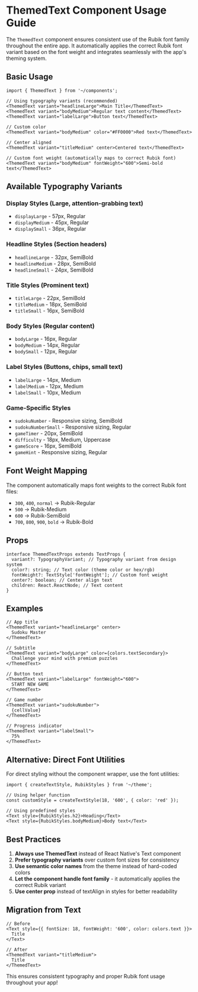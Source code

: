 # ThemedText Component Usage Guide

The `ThemedText` component ensures consistent use of the Rubik font family throughout the entire app. It automatically applies the correct Rubik font variant based on the font weight and integrates seamlessly with the app's theming system.

## Basic Usage

```tsx
import { ThemedText } from '~/components';

// Using typography variants (recommended)
<ThemedText variant="headlineLarge">Main Title</ThemedText>
<ThemedText variant="bodyMedium">Regular text content</ThemedText>
<ThemedText variant="labelLarge">Button text</ThemedText>

// Custom color
<ThemedText variant="bodyMedium" color="#FF0000">Red text</ThemedText>

// Center aligned
<ThemedText variant="titleMedium" center>Centered text</ThemedText>

// Custom font weight (automatically maps to correct Rubik font)
<ThemedText variant="bodyMedium" fontWeight="600">Semi-bold text</ThemedText>
```

## Available Typography Variants

### Display Styles (Large, attention-grabbing text)

- `displayLarge` - 57px, Regular
- `displayMedium` - 45px, Regular
- `displaySmall` - 36px, Regular

### Headline Styles (Section headers)

- `headlineLarge` - 32px, SemiBold
- `headlineMedium` - 28px, SemiBold
- `headlineSmall` - 24px, SemiBold

### Title Styles (Prominent text)

- `titleLarge` - 22px, SemiBold
- `titleMedium` - 18px, SemiBold
- `titleSmall` - 16px, SemiBold

### Body Styles (Regular content)

- `bodyLarge` - 16px, Regular
- `bodyMedium` - 14px, Regular
- `bodySmall` - 12px, Regular

### Label Styles (Buttons, chips, small text)

- `labelLarge` - 14px, Medium
- `labelMedium` - 12px, Medium
- `labelSmall` - 10px, Medium

### Game-Specific Styles

- `sudokuNumber` - Responsive sizing, SemiBold
- `sudokuNumberSmall` - Responsive sizing, Regular
- `gameTimer` - 20px, SemiBold
- `difficulty` - 18px, Medium, Uppercase
- `gameScore` - 16px, SemiBold
- `gameHint` - Responsive sizing, Regular

## Font Weight Mapping

The component automatically maps font weights to the correct Rubik font files:

- `300`, `400`, `normal` → Rubik-Regular
- `500` → Rubik-Medium
- `600` → Rubik-SemiBold
- `700`, `800`, `900`, `bold` → Rubik-Bold

## Props

```tsx
interface ThemedTextProps extends TextProps {
  variant?: TypographyVariant; // Typography variant from design system
  color?: string; // Text color (theme color or hex/rgb)
  fontWeight?: TextStyle['fontWeight']; // Custom font weight
  center?: boolean; // Center align text
  children: React.ReactNode; // Text content
}
```

## Examples

```tsx
// App title
<ThemedText variant="headlineLarge" center>
  Sudoku Master
</ThemedText>

// Subtitle
<ThemedText variant="bodyLarge" color={colors.textSecondary}>
  Challenge your mind with premium puzzles
</ThemedText>

// Button text
<ThemedText variant="labelLarge" fontWeight="600">
  START NEW GAME
</ThemedText>

// Game number
<ThemedText variant="sudokuNumber">
  {cellValue}
</ThemedText>

// Progress indicator
<ThemedText variant="labelSmall">
  75%
</ThemedText>
```

## Alternative: Direct Font Utilities

For direct styling without the component wrapper, use the font utilities:

```tsx
import { createTextStyle, RubikStyles } from '~/theme';

// Using helper function
const customStyle = createTextStyle(18, '600', { color: 'red' });

// Using predefined styles
<Text style={RubikStyles.h2}>Heading</Text>
<Text style={RubikStyles.bodyMedium}>Body text</Text>
```

## Best Practices

1. **Always use ThemedText** instead of React Native's Text component
2. **Prefer typography variants** over custom font sizes for consistency
3. **Use semantic color names** from the theme instead of hard-coded colors
4. **Let the component handle font family** - it automatically applies the correct Rubik variant
5. **Use center prop** instead of textAlign in styles for better readability

## Migration from Text

```tsx
// Before
<Text style={{ fontSize: 18, fontWeight: '600', color: colors.text }}>
  Title
</Text>

// After
<ThemedText variant="titleMedium">
  Title
</ThemedText>
```

This ensures consistent typography and proper Rubik font usage throughout your app!
